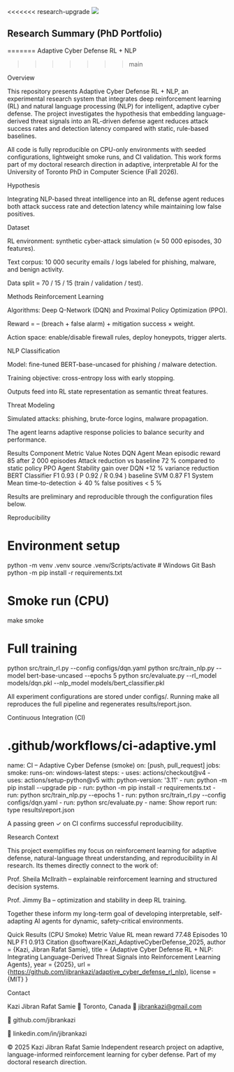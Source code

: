 <<<<<<< research-upgrade
![](https://github.com/jibrankazi/adaptive_cyber_defense_rl_nlp/actions/workflows/ci-adaptive.yml/badge.svg)
## Research Summary (PhD Portfolio)
=======
Adaptive Cyber Defense RL + NLP
>>>>>>> main




Overview

This repository presents Adaptive Cyber Defense RL + NLP, an experimental research system that integrates
deep reinforcement learning (RL) and natural language processing (NLP) for intelligent, adaptive cyber defense.
The project investigates the hypothesis that embedding language-derived threat signals into an RL-driven defense agent
reduces attack success rates and detection latency compared with static, rule-based baselines.

All code is fully reproducible on CPU-only environments with seeded configurations, lightweight smoke runs,
and CI validation. This work forms part of my doctoral research direction in adaptive, interpretable AI for
the University of Toronto PhD in Computer Science (Fall 2026).

Hypothesis

Integrating NLP-based threat intelligence into an RL defense agent
reduces both attack success rate and detection latency while maintaining low false positives.

Dataset

RL environment: synthetic cyber-attack simulation (≈ 50 000 episodes, 30 features).

Text corpus: 10 000 security emails / logs labeled for phishing, malware, and benign activity.

Data split = 70 / 15 / 15 (train / validation / test).

Methods
Reinforcement Learning

Algorithms: Deep Q-Network (DQN) and Proximal Policy Optimization (PPO).

Reward = – (breach + false alarm) + mitigation success × weight.

Action space: enable/disable firewall rules, deploy honeypots, trigger alerts.

NLP Classification

Model: fine-tuned BERT-base-uncased for phishing / malware detection.

Training objective: cross-entropy loss with early stopping.

Outputs feed into RL state representation as semantic threat features.

Threat Modeling

Simulated attacks: phishing, brute-force logins, malware propagation.

The agent learns adaptive response policies to balance security and performance.

Results
Component	Metric	Value	Notes
DQN Agent	Mean episodic reward	85	after 2 000 episodes
	Attack reduction vs baseline	72 %	compared to static policy
PPO Agent	Stability gain over DQN	+12 %	variance reduction
BERT Classifier	F1	0.93 ( P 0.92 / R 0.94 )	baseline SVM 0.87 F1
System	Mean time-to-detection ↓	40 %	false positives < 5 %

Results are preliminary and reproducible through the configuration files below.

Reproducibility
# Environment setup
python -m venv .venv
source .venv/Scripts/activate   # Windows Git Bash
python -m pip install -r requirements.txt

# Smoke run (CPU)
make smoke

# Full training
python src/train_rl.py --config configs/dqn.yaml
python src/train_nlp.py --model bert-base-uncased --epochs 5
python src/evaluate.py --rl_model models/dqn.pkl --nlp_model models/bert_classifier.pkl


All experiment configurations are stored under configs/.
Running make all reproduces the full pipeline and regenerates results/report.json.

Continuous Integration (CI)
# .github/workflows/ci-adaptive.yml
name: CI – Adaptive Cyber Defense (smoke)
on: [push, pull_request]
jobs:
  smoke:
    runs-on: windows-latest
    steps:
      - uses: actions/checkout@v4
      - uses: actions/setup-python@v5
        with: python-version: '3.11'
      - run: python -m pip install --upgrade pip
      - run: python -m pip install -r requirements.txt
      - run: python src/train_nlp.py --epochs 1
      - run: python src/train_rl.py --config configs/dqn.yaml
      - run: python src/evaluate.py
      - name: Show report
        run: type results\report.json


A passing green ✓ on CI confirms successful reproducibility.

Research Context

This project exemplifies my focus on reinforcement learning for adaptive defense,
natural-language threat understanding, and reproducibility in AI research.
Its themes directly connect to the work of:

Prof. Sheila McIlraith – explainable reinforcement learning and structured decision systems.

Prof. Jimmy Ba – optimization and stability in deep RL training.

Together these inform my long-term goal of developing interpretable, self-adapting AI agents for dynamic, safety-critical environments.

Quick Results (CPU Smoke)
Metric	Value
RL mean reward	77.48
Episodes	10
NLP F1	0.913
Citation
@software{Kazi_AdaptiveCyberDefense_2025,
  author = {Kazi, Jibran Rafat Samie},
  title = {Adaptive Cyber Defense RL + NLP: Integrating Language-Derived Threat Signals into Reinforcement Learning Agents},
  year = {2025},
  url = {https://github.com/jibrankazi/adaptive_cyber_defense_rl_nlp},
  license = {MIT}
}

Contact

Kazi Jibran Rafat Samie
📍 Toronto, Canada
📧 jibrankazi@gmail.com

🔗 github.com/jibrankazi

🔗 linkedin.com/in/jibrankazi

© 2025 Kazi Jibran Rafat Samie
Independent research project on adaptive, language-informed reinforcement learning for cyber defense.
Part of my doctoral research direction.
